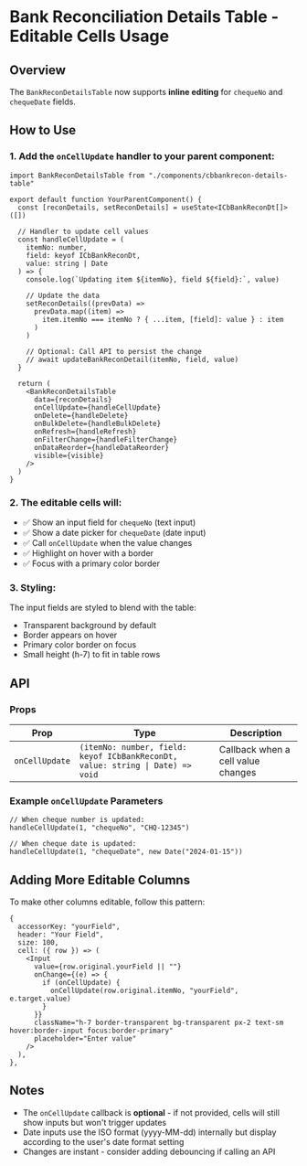 # Bank Reconciliation Details Table - Editable Cells Usage

## Overview

The `BankReconDetailsTable` now supports **inline editing** for `chequeNo` and `chequeDate` fields.

## How to Use

### 1. Add the `onCellUpdate` handler to your parent component:

```tsx
import BankReconDetailsTable from "./components/cbbankrecon-details-table"

export default function YourParentComponent() {
  const [reconDetails, setReconDetails] = useState<ICbBankReconDt[]>([])

  // Handler to update cell values
  const handleCellUpdate = (
    itemNo: number,
    field: keyof ICbBankReconDt,
    value: string | Date
  ) => {
    console.log(`Updating item ${itemNo}, field ${field}:`, value)

    // Update the data
    setReconDetails((prevData) =>
      prevData.map((item) =>
        item.itemNo === itemNo ? { ...item, [field]: value } : item
      )
    )

    // Optional: Call API to persist the change
    // await updateBankReconDetail(itemNo, field, value)
  }

  return (
    <BankReconDetailsTable
      data={reconDetails}
      onCellUpdate={handleCellUpdate}
      onDelete={handleDelete}
      onBulkDelete={handleBulkDelete}
      onRefresh={handleRefresh}
      onFilterChange={handleFilterChange}
      onDataReorder={handleDataReorder}
      visible={visible}
    />
  )
}
```

### 2. The editable cells will:

- ✅ Show an input field for `chequeNo` (text input)
- ✅ Show a date picker for `chequeDate` (date input)
- ✅ Call `onCellUpdate` when the value changes
- ✅ Highlight on hover with a border
- ✅ Focus with a primary color border

### 3. Styling:

The input fields are styled to blend with the table:

- Transparent background by default
- Border appears on hover
- Primary color border on focus
- Small height (h-7) to fit in table rows

## API

### Props

| Prop           | Type                                                                           | Description                        |
| -------------- | ------------------------------------------------------------------------------ | ---------------------------------- |
| `onCellUpdate` | `(itemNo: number, field: keyof ICbBankReconDt, value: string \| Date) => void` | Callback when a cell value changes |

### Example `onCellUpdate` Parameters

```tsx
// When cheque number is updated:
handleCellUpdate(1, "chequeNo", "CHQ-12345")

// When cheque date is updated:
handleCellUpdate(1, "chequeDate", new Date("2024-01-15"))
```

## Adding More Editable Columns

To make other columns editable, follow this pattern:

```tsx
{
  accessorKey: "yourField",
  header: "Your Field",
  size: 100,
  cell: ({ row }) => (
    <Input
      value={row.original.yourField || ""}
      onChange={(e) => {
        if (onCellUpdate) {
          onCellUpdate(row.original.itemNo, "yourField", e.target.value)
        }
      }}
      className="h-7 border-transparent bg-transparent px-2 text-sm hover:border-input focus:border-primary"
      placeholder="Enter value"
    />
  ),
},
```

## Notes

- The `onCellUpdate` callback is **optional** - if not provided, cells will still show inputs but won't trigger updates
- Date inputs use the ISO format (yyyy-MM-dd) internally but display according to the user's date format setting
- Changes are instant - consider adding debouncing if calling an API
